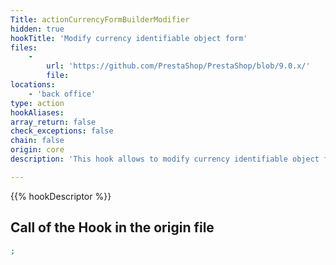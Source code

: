 ```yaml
---
Title: actionCurrencyFormBuilderModifier
hidden: true
hookTitle: 'Modify currency identifiable object form'
files:
    -
        url: 'https://github.com/PrestaShop/PrestaShop/blob/9.0.x/'
        file: 
locations:
    - 'back office'
type: action
hookAliases: 
array_return: false
check_exceptions: false
chain: false
origin: core
description: 'This hook allows to modify currency identifiable object forms content by modifying form builder data or FormBuilder itself'

---
```


{{% hookDescriptor %}}

## Call of the Hook in the origin file

```php
;
```

